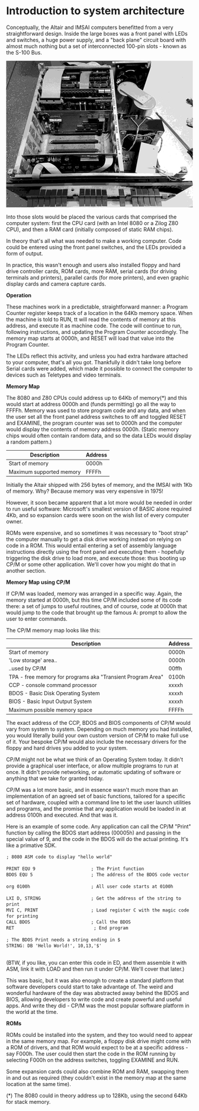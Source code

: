 # Introduction to system architecture

Conceptually, the Altair and IMSAI computers benefitted from a very straightforward design. Inside the large boxes was a front panel with LEDs and switches, a huge power supply, and a "back plane" circuit board with almost much nothing but a set of interconnected 100-pin slots - known as the S-100 Bus.

![An IMSAI opened up and wantonly displaying the S-100 Bus](images/imsai-bus.png)

Into those slots would be placed the various cards that comprised the computer system: first the CPU card (with an Intel 8080 or a Zilog Z80 CPU), and then a RAM card (initially composed of static RAM chips).

In theory that's all what was needed to make a working computer. Code could be entered using the front panel switches, and the LEDs provided a form of output.

 In practice, this wasn't enough and users also installed floppy and hard drive controller cards, ROM cards, more RAM, serial cards (for driving terminals and printers), parallel cards (for more printers), and even graphic display cards and camera capture cards.

**Operation**

These machines work in a predictable, straightforward manner: a Program Counter register keeps track of a location in the 64Kb memory space. When the machine is told to RUN, tt will read the contents of memory at this address, and execute it as machine code. The code will continue to run, following instructions, and updating the Program Counter accordingly. The memory map starts at 0000h, and RESET will load that value into the Program Counter.

The LEDs reflect this activity, and unless you had extra hardware attached to your computer, that's all you got. Thankfully it didn't take long before Serial cards were added, which made it possible to connect the computer to devices such as Teletypes and video terminals.

**Memory Map**

The 8080 and Z80 CPUs could address up to 64Kb of memory(*) and this would start at address 0000h and (funds permitting) go all the way to FFFFh. Memory was used to store program code and any data, and when the user set all the front panel address switches to off and toggled RESET and EXAMINE, the program counter was set to 0000h and the computer would display the contents of memory address 0000h. (Static memory chips would often contain random data, and so the data LEDs would display a random pattern.)

| Description     | Address |
|-----------------|---------|
| Start of memory | 0000h |
| Maximum supported memory   | FFFFh |

Initially the Altair shipped with 256 bytes of memory, and the IMSAI with 1Kb of memory. Why? Because memory was very expensive in 1975!

However, it soon became apparent that a lot more would be needed in order to run useful software: Microsoft's smallest version of BASIC alone required 4Kb, and so expansion cards were soon on the wish list of every computer owner.

ROMs were expensive, and so sometimes it was necessary to "boot strap" the computer manually to get a disk drive working instead on relying on code in a ROM. This would entail entering a set of assembly language instructions directly using the front panel and executing them - hopefully triggering the disk drive to load more, and execute those: thus booting up CP/M or some other application. We'll cover how you might do that in another section.

**Memory Map using CP/M**

If CP/M was loaded, memory was arranged in a specific way. Again, the memory started at 0000h, but this time CP/M included some of its code there: a set of jumps to useful routines, and of course, code at 0000h that would jump to the code that brought up the famous A: prompt to allow the user to enter commands.

The CP/M memory map looks like this:

| Description                       | Address |
|-----------------------------------|---------|
| Start of memory                   | 0000h   |
| 'Low storage' area..                   | 0000h |
| ..used by CP/M                     | 00ffh  |
| TPA - free memory for programs aka "Transient Program Area" | 0100h   |
| CCP - console command processor        | xxxxh |
| BDOS - Basic Disk Operating System                              |xxxxh|
| BIOS - Basic Input Output System                             |xxxxh|
| Maximum possible memory space      | FFFFh   |

The exact address of the CCP, BDOS and BIOS components of CP/M would vary from system to system. Depending on much memory you had installed, you would literally build your own custom version of CP/M to make full use of it. Your bespoke CP/M would also include the necessary drivers for the floppy and hard drives you added to your system.

CP/M might not be what we think of an Operating System today. It didn't provide a graphical user interface, or allow multiple programs to run at once. It didn't provide networking, or automatic updating of software or anything that we take for granted today.

CP/M was a lot more basic, and in essence wasn't much more than an implementation of an agreed set of basic functions, tailored for a specific set of hardware, coupled with a command line to let the user launch utilities and programs, and the promise that any application would be loaded in at address 0100h and executed. And that was it.

Here is an example of some code. Any application can call the CP/M "Print" function by calling the BDOS start address (00005h) and passing in the special value of 9, and the code in the BDOS will do the actual printing. It's like a primative SDK.

```ASM
; 8080 ASM code to display "hello world"

PRINT EQU 9                     ; The Print function
BDOS EQU 5                      ; The address of the BDOS code vector

org 0100h                       ; All user code starts at 0100h

LXI D, STRING                   ; Get the address of the string to print
MVI C, PRINT                    ; Load register C with the magic code for printing
CALL BDOS                       ; Call the BDOS
RET                              ; End program

; The BDOS Print needs a string ending in $
STRING: DB 'Hello World!', 10,13,'$'    
                                        
```

(BTW, if you like, you can enter this code in ED, and them assemble it with ASM, link it with LOAD and then run it under CP/M. We'll cover that later.)

This was basic, but it was also enough to create a standard platform that software developers could start to take advantage of. The weird and wonderful hardware of the day was abstracted away behind the BDOS and BIOS, allowing developers to write code and create powerful and useful apps. And write they did - CP/M was the most popular software platform in the world at the time.


**ROMs**

ROMs could be installed into the system, and they too would need to appear in the same memory map. For example, a floppy disk drive might come with a ROM of drivers, and that ROM would expect to be at a specific address - say F000h. The user could then start the code in the ROM running by selecting F000h on the address switches, toggling EXAMINE and RUN.

Some expansion cards could also combine ROM and RAM, swapping them in and out as required (they couldn't exist in the memory map at the same location at the same time).

(*) The 8080 could in theory address up to 128Kb, using the second 64Kb for stack memory.


